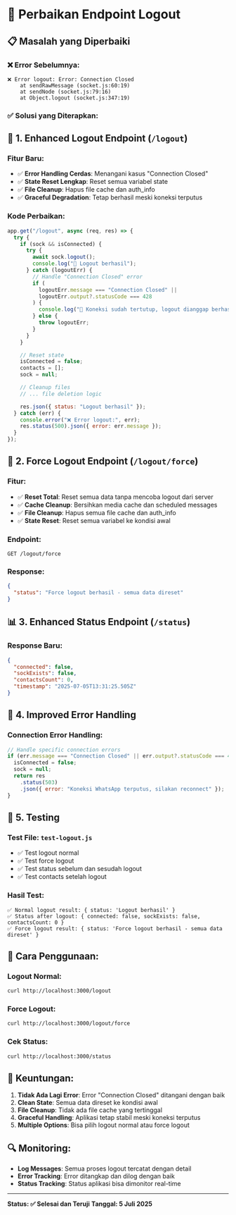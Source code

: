 # 🔌 Perbaikan Endpoint Logout

## 📋 **Masalah yang Diperbaiki**

### ❌ **Error Sebelumnya:**

```
❌ Error logout: Error: Connection Closed
    at sendRawMessage (socket.js:60:19)
    at sendNode (socket.js:79:16)
    at Object.logout (socket.js:347:19)
```

### ✅ **Solusi yang Diterapkan:**

## 🔧 **1. Enhanced Logout Endpoint (`/logout`)**

### **Fitur Baru:**

- ✅ **Error Handling Cerdas**: Menangani kasus "Connection Closed"
- ✅ **State Reset Lengkap**: Reset semua variabel state
- ✅ **File Cleanup**: Hapus file cache dan auth_info
- ✅ **Graceful Degradation**: Tetap berhasil meski koneksi terputus

### **Kode Perbaikan:**

```javascript
app.get("/logout", async (req, res) => {
  try {
    if (sock && isConnected) {
      try {
        await sock.logout();
        console.log("🔌 Logout berhasil");
      } catch (logoutErr) {
        // Handle "Connection Closed" error
        if (
          logoutErr.message === "Connection Closed" ||
          logoutErr.output?.statusCode === 428
        ) {
          console.log("🔌 Koneksi sudah tertutup, logout dianggap berhasil");
        } else {
          throw logoutErr;
        }
      }
    }

    // Reset state
    isConnected = false;
    contacts = [];
    sock = null;

    // Cleanup files
    // ... file deletion logic

    res.json({ status: "Logout berhasil" });
  } catch (err) {
    console.error("❌ Error logout:", err);
    res.status(500).json({ error: err.message });
  }
});
```

## 🚀 **2. Force Logout Endpoint (`/logout/force`)**

### **Fitur:**

- ✅ **Reset Total**: Reset semua data tanpa mencoba logout dari server
- ✅ **Cache Cleanup**: Bersihkan media cache dan scheduled messages
- ✅ **File Cleanup**: Hapus semua file cache dan auth_info
- ✅ **State Reset**: Reset semua variabel ke kondisi awal

### **Endpoint:**

```
GET /logout/force
```

### **Response:**

```json
{
  "status": "Force logout berhasil - semua data direset"
}
```

## 📊 **3. Enhanced Status Endpoint (`/status`)**

### **Response Baru:**

```json
{
  "connected": false,
  "sockExists": false,
  "contactsCount": 0,
  "timestamp": "2025-07-05T13:31:25.505Z"
}
```

## 🔄 **4. Improved Error Handling**

### **Connection Error Handling:**

```javascript
// Handle specific connection errors
if (err.message === "Connection Closed" || err.output?.statusCode === 428) {
  isConnected = false;
  sock = null;
  return res
    .status(503)
    .json({ error: "Koneksi WhatsApp terputus, silakan reconnect" });
}
```

## 🧪 **5. Testing**

### **Test File: `test-logout.js`**

- ✅ Test logout normal
- ✅ Test force logout
- ✅ Test status sebelum dan sesudah logout
- ✅ Test contacts setelah logout

### **Hasil Test:**

```
✅ Normal logout result: { status: 'Logout berhasil' }
✅ Status after logout: { connected: false, sockExists: false, contactsCount: 0 }
✅ Force logout result: { status: 'Force logout berhasil - semua data direset' }
```

## 📝 **Cara Penggunaan:**

### **Logout Normal:**

```bash
curl http://localhost:3000/logout
```

### **Force Logout:**

```bash
curl http://localhost:3000/logout/force
```

### **Cek Status:**

```bash
curl http://localhost:3000/status
```

## 🎯 **Keuntungan:**

1. **Tidak Ada Lagi Error**: Error "Connection Closed" ditangani dengan baik
2. **Clean State**: Semua data direset ke kondisi awal
3. **File Cleanup**: Tidak ada file cache yang tertinggal
4. **Graceful Handling**: Aplikasi tetap stabil meski koneksi terputus
5. **Multiple Options**: Bisa pilih logout normal atau force logout

## 🔍 **Monitoring:**

- **Log Messages**: Semua proses logout tercatat dengan detail
- **Error Tracking**: Error ditangkap dan dilog dengan baik
- **Status Tracking**: Status aplikasi bisa dimonitor real-time

---

**Status: ✅ Selesai dan Teruji**
**Tanggal: 5 Juli 2025**

